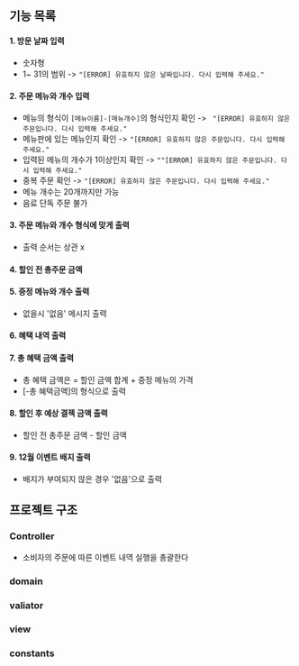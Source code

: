 ## 기능 목록


#### 1. 방문 날짜 입력
* 숫자형
* 1~ 31의 범위 ->  `"[ERROR] 유효하지 않은 날짜입니다. 다시 입력해 주세요."`
#### 2. 주문 메뉴와 개수 입력
* 메뉴의 형식이 `[메뉴이름]-[메뉴개수]`의 형식인지 확인 -> ` "[ERROR] 유효하지 않은 주문입니다. 다시 입력해 주세요."`
* 메뉴판에 있는 메뉴인지 확인 -> `"[ERROR] 유효하지 않은 주문입니다. 다시 입력해 주세요."`
* 입력된 메뉴의 개수가 1이상인지 확인 -> `""[ERROR] 유효하지 않은 주문입니다. 다시 입력해 주세요."`
* 중복 주문 확인 -> `"[ERROR] 유효하지 않은 주문입니다. 다시 입력해 주세요."`
* 메뉴 개수는 20개까지만 가능
* 음료 단독 주문 불가
#### 3. 주문 메뉴와 개수 형식에 맞게 출력
* 출력 순서는 상관 x
#### 4. 할인 전 총주문 금액 
#### 5. 증정 메뉴와 개수 출력 
* 없을시 '없음' 메시지 출력
#### 6. 혜택 내역 출력
#### 7. 총 혜택 금액 출력
* 총 혜택 금액은 = 할인 금액 합계 + 증정 메뉴의 가격
* [-총 혜택금액]의 형식으로 출력
#### 8. 할인 후 예상 결젝 금액 출력 
* 할인 전 총주문 금액 - 할인 금액
#### 9. 12월 이벤트 배지 출력  
* 배지가 부여되지 않은 경우 '없음'으로 출력

## 프로젝트 구조
### Controller  
* 소비자의 주문에 따른 이벤트 내역 실행을 총괄한다

### domain

### valiator

### view

### constants
